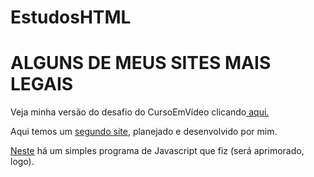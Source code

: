 # EstudosHTML
 <h1>ALGUNS DE MEUS SITES MAIS LEGAIS</h1>
 <p>Veja minha versão do desafio do CursoEmVídeo clicando<a href="https://guibaumer.github.io/EstudosHTML/estudos-html/desafio/index.html"> aqui.</a></p>
 <p>Aqui temos um <a href="https://guibaumer.github.io/Sites/Carnotauro/index.html">segundo site</a>, planejado e desenvolvido por mim.</p>
 <p><a href="https://guibaumer.github.io/Sites/Desconto/index.html">Neste</a> há um simples programa de Javascript que fiz (será aprimorado, logo).</p>
        